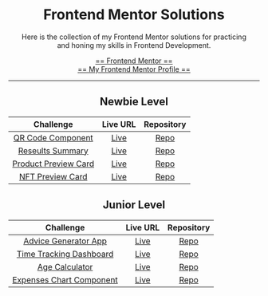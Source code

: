 <div align="center">

# Frontend Mentor Solutions

Here is the collection of my Frontend Mentor solutions for practicing<br>and honing my skills in Frontend Development.

[== Frontend Mentor ==](https://www.frontendmentor.io/home)<br>
[== My Frontend Mentor Profile ==](https://www.frontendmentor.io/profile/Lemon1903)

---

## Newbie Level

|                                                 Challenge                                                  |                                              Live URL                                               |                                                    Repository                                                    |
| :--------------------------------------------------------------------------------------------------------: | :-------------------------------------------------------------------------------------------------: | :--------------------------------------------------------------------------------------------------------------: |
|         [QR Code Component](https://www.frontendmentor.io/challenges/qr-code-component-iux_sIO_H)          |       [Live](https://lemon1903.github.io/Frontend-Mentor-Solutions/Newbie/qr_code_component)        |       [Repo](https://github.com/Lemon1903/Frontend-Mentor-Solutions/tree/master/Newbie/qr_code_component)        |
|     [Reseults Summary](https://www.frontendmentor.io/challenges/results-summary-component-CE_K6s0maV)      |   [Live](https://lemon1903.github.io/Frontend-Mentor-Solutions/Newbie/results_summary_component)    |   [Repo](https://github.com/Lemon1903/Frontend-Mentor-Solutions/tree/master/Newbie/results_summary_component)    |
| [Product Preview Card](https://www.frontendmentor.io/challenges/product-preview-card-component-GO7UmttRfa) | [Live](https://lemon1903.github.io/Frontend-Mentor-Solutions/Newbie/product_preview_card_component) | [Repo](https://github.com/Lemon1903/Frontend-Mentor-Solutions/tree/master/Newbie/product_preview_card_component) |
|     [NFT Preview Card](https://www.frontendmentor.io/challenges/nft-preview-card-component-SbdUL_w0U)      |   [Live](https://lemon1903.github.io/Frontend-Mentor-Solutions/Newbie/nft_preview_card_component)   |   [Repo](https://github.com/Lemon1903/Frontend-Mentor-Solutions/tree/master/Newbie/nft_preview_card_component)   |

## Junior Level

|                                                Challenge                                                 |                                           Live URL                                            |                                                 Repository                                                 |
| :------------------------------------------------------------------------------------------------------: | :-------------------------------------------------------------------------------------------: | :--------------------------------------------------------------------------------------------------------: |
|     [Advice Generator App](https://www.frontendmentor.io/challenges/advice-generator-app-QdUG-13db)      |   [Live](https://lemon1903.github.io/Frontend-Mentor-Solutions/Junior/advice_generator_app)   |   [Repo](https://github.com/Lemon1903/Frontend-Mentor-Solutions/tree/master/Newbie/advice_generator_app)   |
|  [Time Tracking Dashboard](https://www.frontendmentor.io/challenges/time-tracking-dashboard-UIQ7167Jw)   | [Live](https://lemon1903.github.io/Frontend-Mentor-Solutions/Junior/time_tracking_dashboard)  | [Repo](https://github.com/Lemon1903/Frontend-Mentor-Solutions/tree/master/Newbie/time_tracking_dashboard)  |
|         [Age Calculator](https://www.frontendmentor.io/challenges/age-calculator-app-dF9DFFpj-Q)         |    [Live](https://lemon1903.github.io/Frontend-Mentor-Solutions/Junior/age_calculator_app)    |    [Repo](https://github.com/Lemon1903/Frontend-Mentor-Solutions/tree/master/Newbie/age_calculator_app)    |
| [Expenses Chart Component](https://www.frontendmentor.io/challenges/expenses-chart-component-e7yJBUdjwt) | [Live](https://lemon1903.github.io/Frontend-Mentor-Solutions/Junior/expenses_chart_component) | [Repo](https://github.com/Lemon1903/Frontend-Mentor-Solutions/tree/master/Newbie/expenses_chart_component) |

</div>

